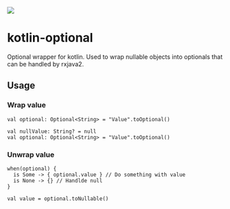 [![](https://jitpack.io/v/ibaton/kotlin-optional.svg)](https://jitpack.io/#ibaton/kotlin-optional)
# kotlin-optional
Optional wrapper for kotlin. Used to wrap nullable objects into optionals that can be handled by rxjava2.

## Usage
### Wrap value
```
val optional: Optional<String> = "Value".toOptional() 
```
```
val nullValue: String? = null
val optional: Optional<String> = "Value".toOptional() 
```

### Unwrap value
```
when(optional) {
  is Some -> { optional.value } // Do something with value
  is None -> {} // Handlde null
}
```
```
val value = optional.toNullable()
```
